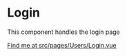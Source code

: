 # Login

This component handles the login page

[Find me at src/pages/Users/Login.vue](https://github.com/FAIRsharing/fairsharing.github.io/tree/documentation/src/pages/Users/Login.vue)